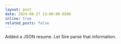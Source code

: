 ```yaml
---
layout: post
date: 2024-08-27 13:00:00-0500
inline: true
related_posts: false
---
```


Added a JSON resume. Let Sire parse that information.
